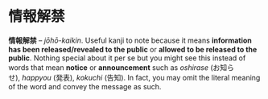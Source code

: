 # 情報解禁

**情報解禁** – _jōhō-kaikin_. Useful kanji to note because it means **information has been released/revealed to the public** or **allowed to be released to the public**. Nothing special about it per se but you might see this instead of words that mean **notice** or **announcement** such as _oshirase_ (お知らせ), _happyou_ (発表), _kokuchi_ (告知). In fact, you may omit the literal meaning of the word and convey the message as such.
